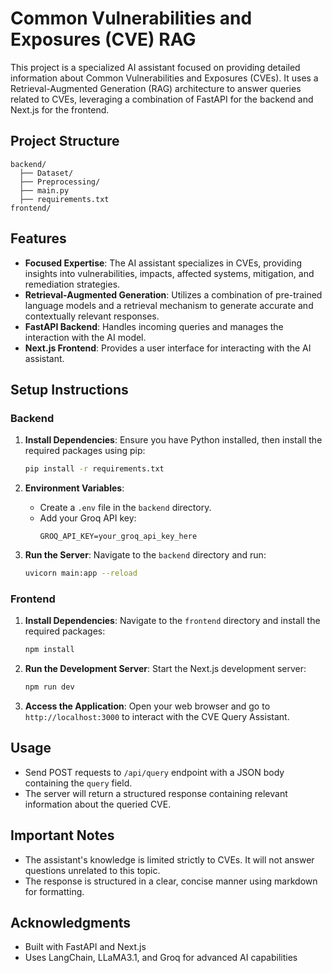 # Common Vulnerabilities and Exposures (CVE) RAG

This project is a specialized AI assistant focused on providing detailed information about Common Vulnerabilities and Exposures (CVEs). It uses a Retrieval-Augmented Generation (RAG) architecture to answer queries related to CVEs, leveraging a combination of FastAPI for the backend and Next.js for the frontend.

## Project Structure

```
backend/
  ├── Dataset/
  ├── Preprocessing/
  ├── main.py
  ├── requirements.txt
frontend/
```

## Features

- **Focused Expertise**: The AI assistant specializes in CVEs, providing insights into vulnerabilities, impacts, affected systems, mitigation, and remediation strategies.
- **Retrieval-Augmented Generation**: Utilizes a combination of pre-trained language models and a retrieval mechanism to generate accurate and contextually relevant responses.
- **FastAPI Backend**: Handles incoming queries and manages the interaction with the AI model.
- **Next.js Frontend**: Provides a user interface for interacting with the AI assistant.

## Setup Instructions

### Backend

1. **Install Dependencies**: 
   Ensure you have Python installed, then install the required packages using pip:
   ```bash
   pip install -r requirements.txt
   ```

2. **Environment Variables**:
   - Create a `.env` file in the `backend` directory.
   - Add your Groq API key:
     ```
     GROQ_API_KEY=your_groq_api_key_here
     ```

3. **Run the Server**:
   Navigate to the `backend` directory and run:
   ```bash
   uvicorn main:app --reload
   ```

### Frontend

1. **Install Dependencies**:
   Navigate to the `frontend` directory and install the required packages:
   ```bash
   npm install
   ```

2. **Run the Development Server**:
   Start the Next.js development server:
   ```bash
   npm run dev
   ```

3. **Access the Application**:
   Open your web browser and go to `http://localhost:3000` to interact with the CVE Query Assistant.

## Usage

- Send POST requests to `/api/query` endpoint with a JSON body containing the `query` field.
- The server will return a structured response containing relevant information about the queried CVE.

## Important Notes

- The assistant's knowledge is limited strictly to CVEs. It will not answer questions unrelated to this topic.
- The response is structured in a clear, concise manner using markdown for formatting.

## Acknowledgments

- Built with FastAPI and Next.js
- Uses LangChain, LLaMA3.1, and Groq for advanced AI capabilities